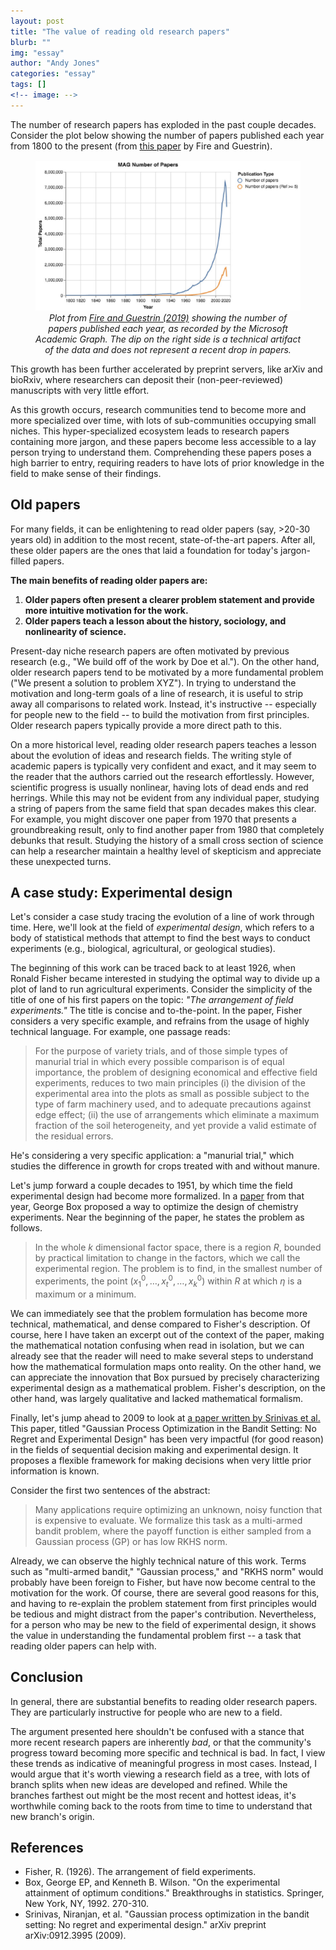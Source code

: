 ```yaml
---
layout: post
title: "The value of reading old research papers"
blurb: ""
img: "essay"
author: "Andy Jones"
categories: "essay"
tags: []
<!-- image: -->
---
```


$$\DeclareMathOperator*{\argmin}{arg\,min}$$
$$\DeclareMathOperator*{\argmax}{arg\,max}$$

<style>
.column {
  float: left;
  width: 30%;
  padding: 5px;
}

.post-container {
  margin-bottom: 4rem;
  /*width: 450px;*/
  width: 70%;
  /*text-align: justify;*/
  /*text-justify: inter-word;*/
  font-size: 15px;
}

/* Clear floats after image containers */
.row::after {
  content: "";
  clear: both;
  display: table;
}
</style>

The number of research papers has exploded in the past couple decades. Consider the plot below showing the number of papers published each year from 1800 to the present (from [this paper](https://academic.oup.com/gigascience/article/8/6/giz053/5506490?login=true) by Fire and Guestrin).

<center>
<figure>
  <img src="/assets/num_papers_over_time.png">
  <figcaption><i>Plot from <a href="https://academic.oup.com/gigascience/article/8/6/giz053/5506490?login=true">Fire and Guestrin (2019)</a> showing the number of papers published each year, as recorded by the Microsoft Academic Graph. The dip on the right side is a technical artifact of the data and does not represent a recent drop in papers.</i></figcaption>
</figure>
</center>

This growth has been further accelerated by preprint servers, like arXiv and bioRxiv, where researchers can deposit their (non-peer-reviewed) manuscripts with very little effort.

As this growth occurs, research communities tend to become more and more specialized over time, with lots of sub-communities occupying small niches. This hyper-specialized ecosystem leads to research papers containing more jargon, and these papers become less accessible to a lay person trying to understand them. Comprehending these papers poses a high barrier to entry, requiring readers to have lots of prior knowledge in the field to make sense of their findings.

## Old papers

For many fields, it can be enlightening to read older papers (say, >20-30 years old) in addition to the most recent, state-of-the-art papers. After all, these older papers are the ones that laid a foundation for today's jargon-filled papers. 

**The main benefits of reading older papers are:**

1. **Older papers often present a clearer problem statement and provide more intuitive motivation for the work.**
2. **Older papers teach a lesson about the history, sociology, and nonlinearity of science.**

Present-day niche research papers are often motivated by previous research (e.g., "We build off of the work by Doe et al."). On the other hand, older research papers tend to be motivated by a more fundamental problem ("We present a solution to problem XYZ"). In trying to understand the motivation and long-term goals of a line of research, it is useful to strip away all comparisons to related work. Instead, it's instructive -- especially for people new to the field -- to build the motivation from first principles. Older research papers typically provide a more direct path to this.

On a more historical level, reading older research papers teaches a lesson about the evolution of ideas and research fields. The writing style of academic papers is typically very confident and exact, and it may seem to the reader that the authors carried out the research effortlessly. However, scientific progress is usually nonlinear, having lots of dead ends and red herrings. While this may not be evident from any individual paper, studying a string of papers from the same field that span decades makes this clear. For example, you might discover one paper from 1970 that presents a groundbreaking result, only to find another paper from 1980 that completely debunks that result. Studying the history of a small cross section of science can help a researcher maintain a healthy level of skepticism and appreciate these unexpected turns.

## A case study: Experimental design

Let's consider a case study tracing the evolution of a line of work through time. Here, we'll look at the field of *experimental design*, which refers to a body of statistical methods that attempt to find the best ways to conduct experiments (e.g., biological, agricultural, or geological studies).

The beginning of this work can be traced back to at least 1926, when Ronald Fisher became interested in studying the optimal way to divide up a plot of land to run agricultural experiments. Consider the simplicity of the title of one of his first papers on the topic: *"The arrangement of field experiments."* The title is concise and to-the-point. In the paper, Fisher considers a very specific example, and refrains from the usage of highly technical language. For example, one passage reads:

> For the purpose of variety trials, and of those simple types of manurial trial in which every possible comparison is of equal importance, the problem of designing economical and effective field experiments, reduces to two main principles (i) the division of the experimental area into the plots as small as possible subject to the type of farm machinery used, and to adequate precautions against edge effect; (ii) the use of arrangements which eliminate a maximum fraction of the soil heterogeneity, and yet provide a valid estimate of the residual errors.

He's considering a very specific application: a "manurial trial," which studies the difference in growth for crops treated with and without manure.

Let's jump forward a couple decades to 1951, by which time the field experimental design had become more formalized. In a [paper](https://www.jstor.org/stable/2983966?seq=1) from that year, George Box proposed a way to optimize the design of chemistry experiments. Near the beginning of the paper, he states the problem as follows.

>  In the whole $k$ dimensional factor space, there is a region $R$, bounded by practical limitation to change in the factors, which we call the experimental region. The problem is to find, in the smallest number of experiments, the point ($x_1^0, \dots, x_t^0, \dots, x_k^0$) within $R$ at which $\eta$ is a maximum or a minimum.

We can immediately see that the problem formulation has become more technical, mathematical, and dense compared to Fisher's description. Of course, here I have taken an excerpt out of the context of the paper, making the mathematical notation confusing when read in isolation, but we can already see that the reader will need to make several steps to understand how the mathematical formulation maps onto reality. On the other hand, we can appreciate the innovation that Box pursued by precisely characterizing experimental design as a mathematical problem. Fisher's description, on the other hand, was largely qualitative and lacked mathematical formalism.

Finally, let's jump ahead to 2009 to look at [a paper written by Srinivas et al.](https://arxiv.org/abs/0912.3995) This paper, titled "Gaussian Process Optimization in the Bandit Setting: No Regret and Experimental Design" has been very impactful (for good reason) in the fields of sequential decision making and experimental design. It proposes a flexible framework for making decisions when very little prior information is known.

Consider the first two sentences of the abstract:

> Many applications require optimizing an unknown, noisy function that is expensive to evaluate. We formalize this task as a multi-armed bandit problem, where the payoff function is either sampled from a Gaussian process (GP) or has low RKHS norm.

Already, we can observe the highly technical nature of this work. Terms such as "multi-armed bandit," "Gaussian process," and "RKHS norm" would probably have been foreign to Fisher, but have now become central to the motivation for the work. Of course, there are several good reasons for this, and having to re-explain the problem statement from first principles would be tedious and might distract from the paper's contribution. Nevertheless, for a person who may be new to the field of experimental design, it shows the value in understanding the fundamental problem first -- a task that reading older papers can help with.


## Conclusion

In general, there are substantial benefits to reading older research papers. They are particularly instructive for people who are new to a field. 

The argument presented here shouldn't be confused with a stance that more recent research papers are inherently *bad*, or that the community's progress toward becoming more specific and technical is bad. In fact, I view these trends as indicative of meaningful progress in most cases. Instead, I would argue that it's worth viewing a research field as a tree, with lots of branch splits when new ideas are developed and refined. While the branches farthest out might be the most recent and hottest ideas, it's worthwhile coming back to the roots from time to time to understand that new branch's origin.

## References

- Fisher, R. (1926). The arrangement of field experiments.
- Box, George EP, and Kenneth B. Wilson. "On the experimental attainment of optimum conditions." Breakthroughs in statistics. Springer, New York, NY, 1992. 270-310.
- Srinivas, Niranjan, et al. "Gaussian process optimization in the bandit setting: No regret and experimental design." arXiv preprint arXiv:0912.3995 (2009).



